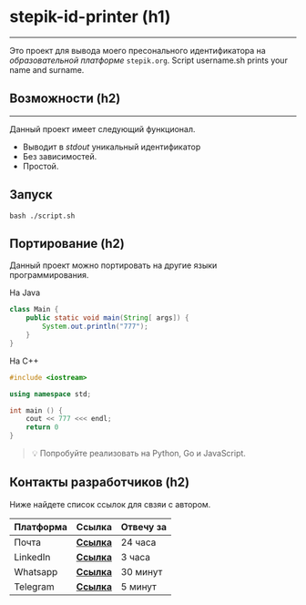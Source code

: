 # stepik-id-printer (h1)
___	
Это проект для вывода моего пресонального идентификатора на *образовательной платформе* `stepik.org`.
Script username.sh prints your name and surname.

## Возможности (h2)
___	
Данный проект имеет следующий функционал.


- Выводит в *stdout* уникальный идентификатор
- Без зависимостей.
- Простой.

## Запуск
```
bash ./script.sh
```

## Портирование (h2)
Данный проект можно портировать на другие языки программирования.

На Java

```java
class Main {
    public static void main(String[ args]) {
        System.out.println("777");
    }
}
```
На C++
```C++
#include <iostream>

using namespace std;

int main () {
    cout << 777 <<< endl;
    return 0
}
```
> :bulb: Попробуйте реализовать на Python, Go и JavaScript.

## Контакты разработчиков (h2)
Ниже найдете список ссылок для свзяи с автором.

| **Платформа** | **Ссылка** | **Отвечу за** |
| --- | --- | --- |
| Почта | [**Ссылка**](https://duckduckgo.com) | 24 часа |
| LinkedIn | [**Ссылка**](https://linkedin.com) | 3 часа |
| Whatsapp | [**Ссылка**](https://whatsapp.com) | 30 минут |
| Telegram | [**Ссылка**](https://telegram.com) | 5 минут |
